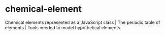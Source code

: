 # chemical-element
 Chemical elements represented as a JavaScript class | The periodic table of elements | Tools needed to model hypothetical elements
